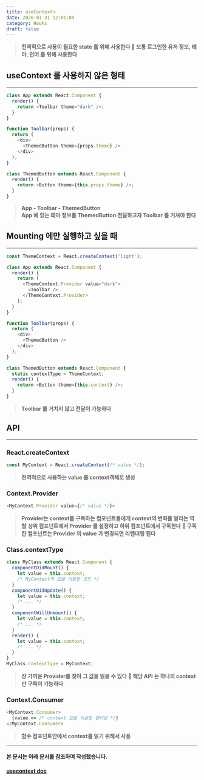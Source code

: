 ```yaml
---
title: useContext🔥
date: 2020-01-31 12:01:89
category: Hooks
draft: false
---
```


>**전역적으로 사용이 필요한 state 를 위해 사용한다 🍎 보통 로그인한 유저 정보, 테마, 언어 를 위해 사용한다**
## useContext 를 사용하지 않은 형태
---
```js
class App extends React.Component {
  render() {
    return <Toolbar theme="dark" />;
  }
}

function Toolbar(props) {
  return (
    <div>
      <ThemedButton theme={props.theme} />
    </div>
  );
}

class ThemedButton extends React.Component {
  render() {
    return <Button theme={this.props.theme} />;
  }
}
```
> **App - Toolbar - ThemedButton**  
> **App 에 있는 테마 정보를 ThemedButton 전달하고자 Toolbar 를 거쳐야 한다**
## Mounting 에만 실행하고 싶을 때
---
```js
const ThemeContext = React.createContext('light');

class App extends React.Component {
  render() {
    return (
      <ThemeContext.Provider value="dark">
        <Toolbar />
      </ThemeContext.Provider>
    );
  }
}

function Toolbar(props) {
  return (
    <div>
      <ThemedButton />
    </div>
  );
}

class ThemedButton extends React.Component {
  static contextType = ThemeContext;
  render() {
    return <Button theme={this.context} />;
  }
}
```
> **Toolbar 를 거치지 않고 전달이 가능하다**  

## API
---
### **React.createContext**
```js
const MyContext = React.createContext(/* value */);
```
> **전역적으로 사용하는 value 를 context객체로 생성**
### **Context.Provider**
```js
<MyContext.Provider value={/* value */}>
```
> **Provider는 context를 구독하는 컴포넌트들에게 context의 변화를 알리는 역할**
> **상위 컴포넌트에서 Provider 를 설정하고 하위 컴포넌트에서 구독한다 🍎 구독한 컴포넌트는 Provider 의 value 가 변경되면 리렌더링 된다**
### **Class.contextType**
```js
class MyClass extends React.Component {
  componentDidMount() {
    let value = this.context;
    /* MyContext의 값을 이용한 코드 */
  }
  componentDidUpdate() {
    let value = this.context;
    /* ... */
  }
  componentWillUnmount() {
    let value = this.context;
    /* ... */
  }
  render() {
    let value = this.context;
    /* ... */
  }
}
MyClass.contextType = MyContext;
```
> **장 가까운 Provider를 찾아 그 값을 읽을 수 있다 🍎 해당 API 는 하나의 context 만 구독이 가능하다**
### **Context.Consumer**
```js
<MyContext.Consumer>
  {value => /* context 값을 이용한 렌더링 */}
</MyContext.Consumer>
```
> **함수 컴포넌트안에서 context를 읽기 위해서 사용**
***
#### 본 문서는 아래 문서를 참조하여 작성했습니다.
#### [usecontext doc](https://ko.reactjs.org/docs/hooks-reference.html#usecontext "usecontext doc link")